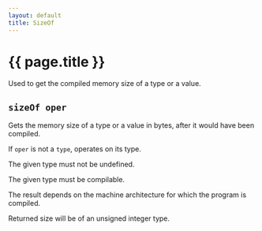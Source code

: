 ```yaml
---
layout: default
title: SizeOf
---
```

# {{ page.title }}

Used to get the compiled memory size of a type or a value.

## `sizeOf oper`

Gets the memory size of a type or a value in bytes, after it would have been compiled.

If `oper` is not a `type`, operates on its type.

The given type must not be undefined.

The given type must be compilable.

The result depends on the machine architecture for which the program is compiled.

Returned size will be of an unsigned integer type.